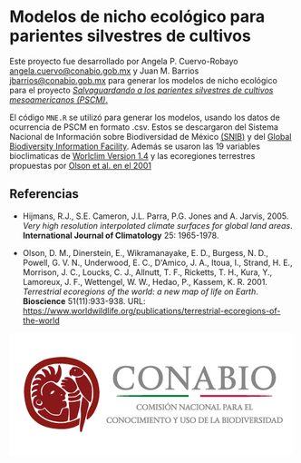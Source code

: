 # Modelos de nicho ecológico para parientes silvestres de cultivos

Este proyecto fue desarrollado por Angela P. Cuervo-Robayo <angela.cuervo@conabio.gob.mx>
y  Juan M. Barrios <jbarrios@conabio.gob.mx> para generar los modelos de nicho
ecológico para el proyecto [_Salvaguardando a los parientes silvestres de
cultivos mesoamericanos (PSCM)_.]( http://www.psmesoamerica.org/es/)

El código `MNE.R` se utilizó para generar los modelos, usando los datos de
ocurrencia de PSCM en formato .csv. Estos se descargaron del Sistema Nacional
de Información sobre Biodiversidad de México [(SNIB)](http://www.snib.mx/) y del
[Global Biodiversity Information Facility](https://www.gbif.org/). Además se
usaron las 19 variables bioclimaticas de
[Worlclim Version 1.4](http://worldclim.org/) y las ecoregiones terrestres
propuestas por [Olson et al. en el 2001](https://www.worldwildlife.org/publications/terrestrial-ecoregions-of-the-world)

## Referencias
- Hijmans, R.J., S.E. Cameron, J.L. Parra, P.G. Jones and A. Jarvis, 2005.
_Very high resolution interpolated climate surfaces for global land areas_.
**International Journal of Climatology** 25: 1965-1978.

- Olson, D. M., Dinerstein, E., Wikramanayake, E. D., Burgess, N. D.,
Powell, G. V. N., Underwood, E. C., D'Amico, J. A., Itoua, I., Strand, H. E.,
Morrison, J. C., Loucks, C. J., Allnutt, T. F., Ricketts, T. H., Kura, Y.,
Lamoreux, J. F., Wettengel, W. W., Hedao, P., Kassem, K. R. 2001. _Terrestrial
ecoregions of the world: a new map of life on Earth_. **Bioscience** 51(11):933-938.
URL: https://www.worldwildlife.org/publications/terrestrial-ecoregions-of-the-world

![Logo-CONABIO](img/conabio.png)
